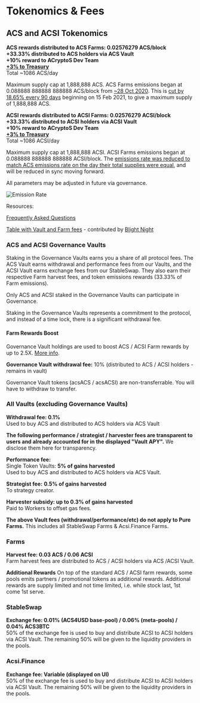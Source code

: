 # Tokenomics & Fees

## ACS and ACSI Tokenomics

**ACS rewards distributed to ACS Farms: 0.02576279 ACS/block**\
**+33.33% distributed to ACS holders via ACS Vault**\
**+10% reward to ACryptoS Dev Team**\
[**+3% to Treasury**](governance.md#treasury)\
Total \~1086 ACS/day

Maximum supply cap at 1,888,888 ACS. ACS Farms emissions began at 0.088888 888888 888888 ACS/block from [\~28 Oct 2020](https://bscscan.com/tx/0x0f7bc5772458de583c7abfb9f0c7494599f013038d24b8fd0ee8d1c5c7308e69). This is [cut by 18.65% every 90 days](https://vote.acryptos.com/#/acryptos/proposal/QmU2e9PDB3AR3JHKbBsPnWiFve5iiR35cEJFsdxmLRi4Ks) beginning on 15 Feb 2021, to give a maximum supply of 1,888,888 ACS.

**ACSI rewards distributed to ACSI Farms: 0.02576279 ACSI/block**\
**+33.33% distributed to ACSI holders via ACSI Vault**\
**+10% reward to ACryptoS Dev Team**\
[**+3% to Treasury**](https://vote.acryptos.com/#/acryptos/proposal/QmTZvZc1eEwQypg6zfKpSHwZGW2XKPryoYHGAMVrawVfTS)\
Total \~1086 ACSI/day

Maximum supply cap at 1,888,888 ACSI. ACSI Farms emissions began at 0.088888 888888 888888 ACSI/block. The [emissions rate was reduced to match ACS emissions rate on the day their total supplies were equal](https://vote.acryptos.com/#/acryptos/proposal/QmPsHBtnskXNfBn8DEEUkCoSSg8YsL1efdS6xh4r89uucQ), and will be reduced in sync moving forward.

All parameters may be adjusted in future via governance.

![Emission Rate](https://raw.githubusercontent.com/acryptos/docs.acryptos.com/be0e62766a37e8457e69988a112575a2eebe1a86/images/Emission\_rate\_Circulating\_supply.svg)

Resources:

[Frequently Asked Questions](../tutorials-guides/faq.md)

[Table with Vault and Farm fees](https://docs.google.com/document/d/1-KU1zzWnEG0sh8hLCD0YUtPv7D4\_B2wu80UtRQ3sQUA/edit) - contributed by [Blight Night](https://t.me/BlightNight)

### ACS and ACSI Governance Vaults

Staking in the Governance Vaults earns you a share of all protocol fees. The ACS Vault earns withdrawal and performance fees from our Vaults, and the ACSI Vault earns exchange fees from our StableSwap. They also earn their respective Farm harvest fees, and token emissions rewards (33.33% of Farm emissions).

Only ACS and ACSI staked in the Governance Vaults can participate in Governance.

Staking in the Governance Vaults represents a commitment to the protocol, and instead of a time lock, there is a significant withdrawal fee.

#### Farm Rewards Boost

Governance Vault holdings are used to boost ACS / ACSI Farm rewards by up to 2.5X. [More info](acryptos-farms.md#acs-farms-v2).

**Governance Vault withdrawal fee:** 10% (distributed to ACS / ACSI holders - remains in vault)

Governance Vault tokens (acsACS / acsACSI) are non-transferrable. You will have to withdraw to transfer.

### All Vaults (excluding Governance Vaults)

**Withdrawal fee: 0.1%**\
Used to buy ACS and distributed to ACS holders via ACS Vault

**The following performance / strategist / harvester fees are transparent to users and already accounted for in the displayed "Vault APY".** We disclose them here for transparency.

**Performance fee:**\
Single Token Vaults: **5% of gains harvested**\
Used to buy ACS and distributed to ACS holders via ACS Vault.

**Strategist fee:** **0.5% of gains harvested**\
To strategy creator.

**Harvester subsidy: up to 0.3% of gains harvested**\
Paid to Workers to offset gas fees.

**The above Vault fees (withdrawal/performance/etc) do not apply to Pure Farms.** This includes all StableSwap Farms & Acsi.Finance Farms.

### Farms

**Harvest fee: 0.03 ACS / 0.06 ACSI**\
Farm harvest fees are distributed to ACS / ACSI holders via ACS /ACSI Vault.

**Additional Rewards** On top of the standard ACS / ACSI farm rewards, some pools emits partners / promotional tokens as additional rewards. Additional rewards are supply limited and not time limited, i.e. while stock last, 1st come 1st serve.

### StableSwap

**Exchange fee: 0.01% (ACS4USD base-pool) / 0.06% (meta-pools) / 0.04% ACS3BTC**\
50% of the exchange fee is used to buy and distribute ACSI to ACSI holders via ACSI Vault. The remaining 50% will be given to the liquidity providers in the pools.

### Acsi.Finance

**Exchange fee: Variable (displayed on UI)**\
50% of the exchange fee is used to buy and distribute ACSI to ACSI holders via ACSI Vault. The remaining 50% will be given to the liquidity providers in the pools.
